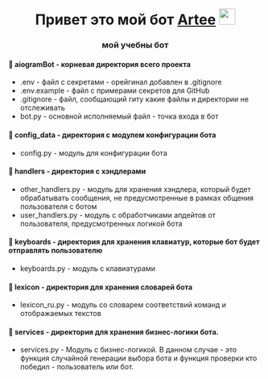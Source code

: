 <h1 align="center">Привет это мой бот <a href="https://десь будет сылка на бота/" target="_blank">Artee</a> 
<img src="https://github.com/blackcater/blackcater/raw/main/images/Hi.gif" height="32"/></h1>
<h3 align="center">мой учебны бот</h3>

<h4>📁 aiogramBot - корневая директория всего проекта</h4>
<ul>
  <li>.env - файл с секретами - орейгинал добавлен в .gitignore</li>
  <li>.env.example - файл с примерами секретов для GitHub</li>
  <li>.gitignore - файл, сообщающий гиту какие файлы и директории не отслеживать</li>
  <li>bot.py - основной исполняемый файл - точка входа в бот</li>
</ul>

<h4>📁 config_data - директория с модулем конфигурации бота</h4>
<ul>
  <li>config.py - модуль для конфигурации бота</li>
</ul>
<h4>📁 handlers - директория с хэндлерами</h4>
<ul>
  <li>other_handlers.py - модуль для хранения хэндлера, который будет обрабатывать сообщения, не предусмотренные в рамках общения пользователя с ботом
</li>
  <li>user_handlers.py - модуль с обработчиками апдейтов от пользователя, предусмотренных логикой бота</li>
</ul>
<h4>📁 keyboards - директория для хранения клавиатур, которые бот будет отправлять пользователю</h4>
<ul>
  <li>keyboards.py - модуль с клавиатурами</li>
</ul>
<h4>📁 lexicon - директория для хранения словарей бота</h4>
<ul>
  <li>lexicon_ru.py - модуль со словарем соответствий команд и отображаемых текстов</li>
</ul>
<h4>📁 services - директория для хранения бизнес-логики бота.</h4>
<ul>
  <li>services.py - Модуль с бизнес-логикой. В данном случае - это функция случайной генерации выбора бота и функция проверки кто победил - пользователь или бот.</li>
</ul>
